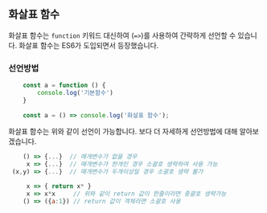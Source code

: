 ## 화살표 함수
화살표 함수는 ```function``` 키워드 대신하여 (```=>```)를 사용하여 간략하게 선언할 수 있습니다. 화살표 함수는 ES6가 도입되면서 등장했습니다.

### 선언방법
```javascript
	const a = function () {
    	console.log('기본함수')
    }
    
    const a = () => console.log('화살표 함수');
```

화살표 함수는 위와 같이 선언이 가능합니다.
보다 더 자세하게 선언방법에 대해 알아보겠습니다.

```javascript
	() => {...}  // 매개변수가 없을 경우
     x => {...}  // 매개변수가 한개인 경우 소괄호 생략하여 사용 가능
 (x,y) => {...}  // 매개변수가 두개이상일 경우 소괄호 생략 불가

 	 x => { return x* } 
     x => x*x     // 위와 같이 return 값이 한줄이라면 중괄호 생략가능
    () => ({a:1}) // return 값이 객체라면 소괄호 사용      
```




